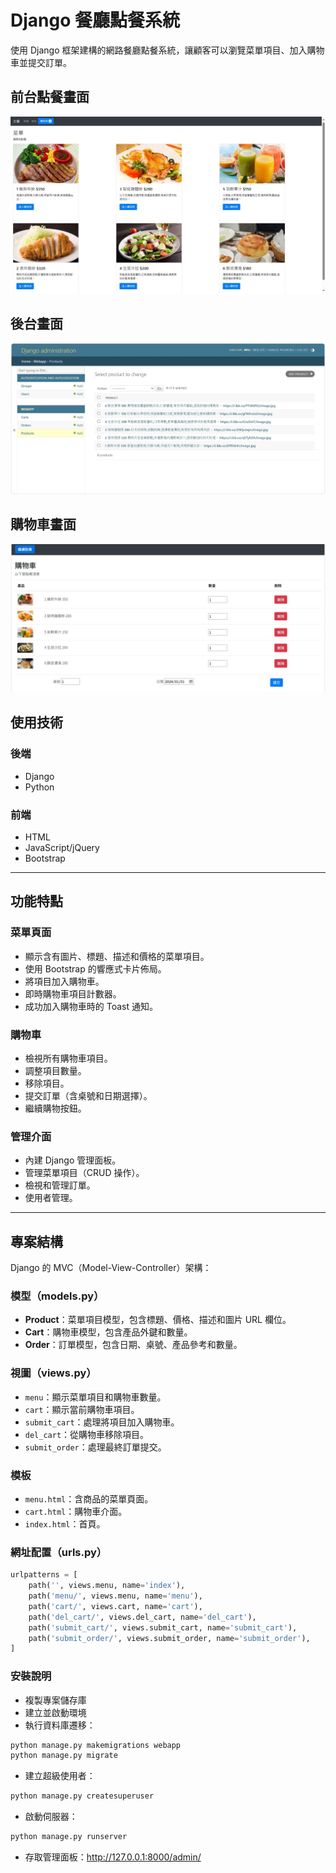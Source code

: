 # Django 餐廳點餐系統

使用 Django 框架建構的網路餐廳點餐系統，讓顧客可以瀏覽菜單項目、加入購物車並提交訂單。

## 前台點餐畫面
![前台點餐畫面](前台點餐畫面.jpg "前台點餐畫面")

## 後台畫面
![後台畫面](後台畫面.jpg "後台畫面")

## 購物車畫面
![購物車畫面](購物車畫面.jpg "購物車畫面")

## 使用技術

### 後端
- Django
- Python


### 前端
- HTML
- JavaScript/jQuery
- Bootstrap

---

## 功能特點

### 菜單頁面
- 顯示含有圖片、標題、描述和價格的菜單項目。
- 使用 Bootstrap 的響應式卡片佈局。
- 將項目加入購物車。
- 即時購物車項目計數器。
- 成功加入購物車時的 Toast 通知。

### 購物車
- 檢視所有購物車項目。
- 調整項目數量。
- 移除項目。
- 提交訂單（含桌號和日期選擇）。
- 繼續購物按鈕。

### 管理介面
- 內建 Django 管理面板。
- 管理菜單項目（CRUD 操作）。
- 檢視和管理訂單。
- 使用者管理。

---

## 專案結構

Django 的 MVC（Model-View-Controller）架構：

### 模型（models.py）
- **Product**：菜單項目模型，包含標題、價格、描述和圖片 URL 欄位。
- **Cart**：購物車模型，包含產品外鍵和數量。
- **Order**：訂單模型，包含日期、桌號、產品參考和數量。

### 視圖（views.py）
- `menu`：顯示菜單項目和購物車數量。
- `cart`：顯示當前購物車項目。
- `submit_cart`：處理將項目加入購物車。
- `del_cart`：從購物車移除項目。
- `submit_order`：處理最終訂單提交。

### 模板
- `menu.html`：含商品的菜單頁面。
- `cart.html`：購物車介面。
- `index.html`：首頁。

### 網址配置（urls.py）
```Python
urlpatterns = [
    path('', views.menu, name='index'),
    path('menu/', views.menu, name='menu'),
    path('cart/', views.cart, name='cart'),
    path('del_cart/', views.del_cart, name='del_cart'),
    path('submit_cart/', views.submit_cart, name='submit_cart'),
    path('submit_order/', views.submit_order, name='submit_order'),
]
```

### 安裝說明
- 複製專案儲存庫
- 建立並啟動環境
- 執行資料庫遷移：
```bash
python manage.py makemigrations webapp
python manage.py migrate
```

- 建立超級使用者：
```bash
python manage.py createsuperuser
```

- 啟動伺服器：
```bash
python manage.py runserver
```

- 存取管理面板：http://127.0.0.1:8000/admin/
